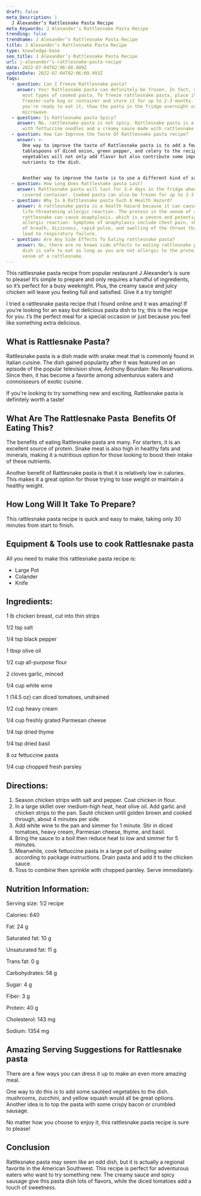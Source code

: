 ```yaml
---
draft: false
meta_Description: |
  J Alexander’s Rattlesnake Pasta Recipe
meta_Keywords: J Alexander’s Rattlesnake Pasta Recipe
trending: false
trendname: J Alexander’s Rattlesnake Pasta Recipe
title: J Alexander’s Rattlesnake Pasta Recipe
type: knowledge-base
seo_title: J Alexander’s Rattlesnake Pasta Recipe
url: j-alexander’s-rattlesnake-pasta-recipe
date: 2022-07-04T02:06:08.809Z
updateDate: 2022-07-04T02:06:09.993Z
faqs:
  - question: Can I Freeze Rattlesnake pasta?
    answer: Yes! Rattlesnake pasta can definitely be frozen. In fact, you can freeze
      most types of cooked pasta. To freeze rattlesnake pasta, place it in a
      freezer-safe bag or container and store it for up to 2-3 months. When
      you're ready to eat it, thaw the pasta in the fridge overnight or in the
      microwave.
  - question: Is Rattlesnake pasta Spicy?
    answer: No, rattlesnake pasta is not spicy. Rattlesnake pasta is a dish made
      with fettuccine noodles and a creamy sauce made with rattlesnake meat.
  - question: How Can Improve the Taste Of Rattlesnake pasta recipe?
    answer: >-
      One way to improve the taste of Rattlesnake pasta is to add a few
      tablespoons of diced onion, green pepper, and celery to the recipe. These
      vegetables will not only add flavor but also contribute some important
      nutrients to the dish.


      Another way to improve the taste is to use a different kind of sauce. For example, a marinara sauce or alfredo sauce would be a good choice. And finally, you could experiment with different types of pasta. Ribbon-shaped pasta, such as fettuccine or lasagna noodles, would be ideal for this recipe.
  - question: How Long Does Rattlesnake pasta Last?
    answer: Rattlesnake pasta will last for 3-4 days in the fridge when stored in a
      covered container. Cooked pasta can also be frozen for up to 2-3 months.
  - question: Why Is A Rattlesnake pasta Such A Health Hazard?
    answer: A rattlesnake pasta is a health hazard because it can cause a
      life-threatening allergic reaction. The protein in the venom of a
      rattlesnake can cause anaphylaxis, which is a severe and potentially fatal
      allergic reaction. Symptoms of anaphylaxis include chest pain, shortness
      of breath, dizziness, rapid pulse, and swelling of the throat that can
      lead to respiratory failure.
  - question: Are Any Side Effects To Eating rattlesnake pasta?
    answer: No, there are no known side effects to eating rattlesnake pasta. This
      dish is safe to eat as long as you are not allergic to the protein in the
      venom of a rattlesnake.
---
```

This rattlesnake pasta recipe from popular restaurant J Alexander’s is sure to please! It’s simple to prepare and only requires a handful of ingredients, so it’s perfect for a busy weeknight. Plus, the creamy sauce and juicy chicken will leave you feeling full and satisfied. Give it a try tonight!

I tried a rattlesnake pasta recipe that I found online and it was amazing! If you’re looking for an easy but delicious pasta dish to try, this is the recipe for you. t’s the perfect meal for a special occasion or just because you feel like something extra delicious.

## **What is Rattlesnake Pasta?**

Rattlesnake pasta is a dish made with snake meat that is commonly found in Italian cuisine. The dish gained popularity after it was featured on an episode of the popular television show, Anthony Bourdain: No Reservations. Since then, it has become a favorite among adventurous eaters and connoisseurs of exotic cuisine.

If you're looking to try something new and exciting, Rattlesnake pasta is definitely worth a taste!

## **What Are The Rattlesnake Pasta  Benefits Of Eating This?**

The benefits of eating Rattlesnake pasta are many. For starters, it is an excellent source of protein. Snake meat is also high in healthy fats and minerals, making it a nutritious option for those looking to boost their intake of these nutrients.

Another benefit of Rattlesnake pasta is that it is relatively low in calories. This makes it a great option for those trying to lose weight or maintain a healthy weight.

## **How Long Will It Take To Prepare?**

This rattlesnake pasta recipe is quick and easy to make, taking only 30 minutes from start to finish.

## **Equipment & Tools use to cook Rattlesnake pasta**

All you need to make this rattlesnake pasta recipe is:

* Large Pot
* Colander
* Knife

## **Ingredients:**

1 lb chicken breast, cut into thin strips

1/2 tsp salt

1/4 tsp black pepper

1 tbsp olive oil

1/2 cup all-purpose flour

2 cloves garlic, minced

1/4 cup white wine

1 (14.5 oz) can diced tomatoes, undrained

1/2 cup heavy cream

1/4 cup freshly grated Parmesan cheese

1/4 tsp dried thyme

1/4 tsp dried basil

8 oz fettuccine pasta

1/4 cup chopped fresh parsley

## **Directions:**

1. Season chicken strips with salt and pepper. Coat chicken in flour.
2. In a large skillet over medium-high heat, heat olive oil. Add garlic and chicken strips to the pan. Sauté chicken until golden brown and cooked through, about 4 minutes per side.
3. Add white wine to the pan and simmer for 1 minute. Stir in diced tomatoes, heavy cream, Parmesan cheese, thyme, and basil.
4. Bring the sauce to a boil then reduce heat to low and simmer for 5 minutes.
5. Meanwhile, cook fettuccine pasta in a large pot of boiling water according to package instructions. Drain pasta and add it to the chicken sauce.
6. Toss to combine then sprinkle with chopped parsley. Serve immediately.

## **Nutrition Information:**

Serving size: 1/2 recipe

Calories: 640

Fat: 24 g

Saturated fat: 10 g

Unsaturated fat: 11 g

Trans fat: 0 g

Carbohydrates: 58 g

Sugar: 4 g 

Fiber: 3 g 

Protein: 40 g  

Cholesterol: 143 mg 

Sodium: 1354 mg 

## **Amazing Serving Suggestions for Rattlesnake pasta**

There are a few ways you can dress it up to make an even more amazing meal.

One way to do this is to add some sautéed vegetables to the dish. mushrooms, zucchini, and yellow squash would all be great options. Another idea is to top the pasta with some crispy bacon or crumbled sausage.

No matter how you choose to enjoy it, this rattlesnake pasta recipe is sure to please!

## **Conclusion**

Rattlesnake pasta may seem like an odd dish, but it is actually a regional favorite in the American Southwest. This recipe is perfect for adventurous eaters who want to try something new. The creamy sauce and spicy sausage give this pasta dish lots of flavors, while the diced tomatoes add a touch of sweetness.